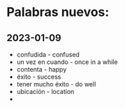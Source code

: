 # Palabras nuevos:
## 2023-01-09
* confudida - confused
* un vez en cuando - once in a while
* contenta - happy
* éxito - success
* tener mucho éxito - do well
* ubicación - location
* 